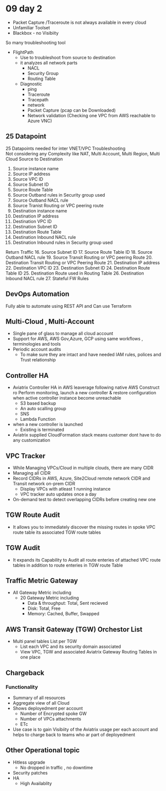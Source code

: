 
# 09 day 2 

- Packet Capture /Traceroute is not always available in every cloud
- Unfamiliar Toolset 
- Blackbox - no Visibiity


So many troubleshooting tool 
- FlightPath 
  - Use to troubleshoot from source to destination
  - it analyzes all network parts
    - NACL 
    - Security Group
    - Routing Table 
  - Diagnostic
    - ping
    - Traceroute
    - Tracepath
    - network 
    - Packet Capture (pcap can be Downloaded)
    - Network validation (Checking one VPC from AWS reachable to Azure VNC)

## 25 Datapoint   
25 Datapoints needed for inter VNET/VPC Troubleshooting </br>
Not considering any Complexity like NAT, Multi Account, Multi Region, Multi Cloud
Source to Destination
1. Source instance name
2. Source IP address
3. Source VPC ID
4. Source Subnet ID
5. Source Route Table
6. Source Outband rules in Security group used
7. Source Outband NACL rule
8. Source Tranist Routing or VPC peering route
9. Destination instance name
10. Destination IP address
11. Destination VPC ID 
12. Destination Subnet ID 
13. Destination Route Table 
14. Destination Inbound NACL rule 
15. Destination Inbound rules in Security group used

Return Traffic 
16. Source Subnet ID 
17. Source Route Table ID 
18. Source Outband NACL rule 
19. Source Transit Routing or VPC peering Route 
20. Destination Transit Routing or VPC Peering Route
21. Destination IP address
22. Destination VPC ID 
23. Destination Subnet ID 
24. Destination Route Table ID
25. Destination Route used in Routing Table
26. Destination Inbound NACL rule 
27. Stateful FW Rules 

## DevOps Automation
Fully able to automate using REST API and Can use Terraform

## Multi-Cloud , Multi-Account
- Single pane of glass to manage all cloud account 
- Support for AWS, AWS Gov,Azure, GCP using same workflows , terminologies and tools 
- Periodic account audits
  - To make sure they are intact and have needed IAM rules, polices and Trust relationship

## Controller HA 
- Aviatrix Controller HA in AWS leaverage following native AWS Construct ro Perform monitoring, launch a new controller & restore configuration when active controller instance become unreachable 
  - S3 based backup
  - An auto scalling group 
  - SNS 
  - Lambda Function 
- when a new controller is launched 
  - Existing is terminated
- Aviatrix supplied CloudFormation stack means customer dont have to do any customization

## VPC Tracker 
- While Managing VPCs/Cloud in multiple clouds, there are many CIDR 
- Managing all CIDR 
- Record CIDRs in AWS, Azure, Site2Cloud remote network CIDR and Transit network on-prem CIDR
  - Display VPCs with atleast 1 running instance
  - VPC tracker auto updates once a day
- On-demand test to detect overlapping CIDRs before creating new one

## TGW Route Audit 
- It allows you to immediately discover the missing routes in spoke VPC route table  its associated TGW route tables


## TGW Audit 
- It expands its Capability to Audit all route enteries of attached VPC route tables in addition to route enteries in TGW route Table 

## Traffic Metric Gateway
- All Gateway Metric including
  - 20 Gateway Metric including
    - Data & throughput: Total, Sent recieved 
    - Disk: Total, Free 
    - Memory: Cached, Buffer, Swapped

## AWS Transit Gateway (TGW) Orchestor List 
- Multi panel tables List per TGW
  - List each VPC and its security domain associated
  - View VPC, TGW and associated Aviatrix Gateway Routing Tables in one place 


## Chargeback
 
### Functionality 
- Summary of all resources
- Aggregate view of all Cloud
- Shows deployedment per account
  - Number of Encrypted spoke GW 
  - Number of VPCs attachments
  - ETc 
- Use case is to gain Visibiity of the Aviatrix usage per each account and helps to charge back to teams who ar part of deployedment

## Other Operational topic

- Hitless upgrade 
  - No dropped in traffic , no downtime 
- Security patches 
- HA 
  - High Availablity



